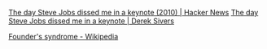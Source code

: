 
[The day Steve Jobs dissed me in a keynote (2010) | Hacker News](https://news.ycombinator.com/item?id=30613967)
[The day Steve Jobs dissed me in a keynote | Derek Sivers](https://sive.rs/itunes)

[Founder's syndrome - Wikipedia](https://en.wikipedia.org/wiki/Founder's_syndrome)
